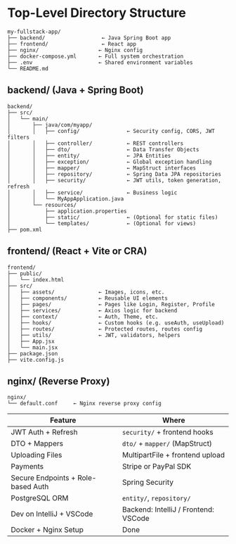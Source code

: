 # Top-Level Directory Structure

    my-fullstack-app/
    ├── backend/                  ← Java Spring Boot app
    ├── frontend/                 ← React app
    ├── nginx/                   ← Nginx config
    ├── docker-compose.yml       ← Full system orchestration
    ├── .env                     ← Shared environment variables
    └── README.md

## backend/ (Java + Spring Boot)

    backend/
    ├── src/
    │   └── main/
    │       ├── java/com/myapp/
    │       │   ├── config/               ← Security config, CORS, JWT filters
    │       │   ├── controller/           ← REST controllers
    │       │   ├── dto/                  ← Data Transfer Objects
    │       │   ├── entity/               ← JPA Entities
    │       │   ├── exception/            ← Global exception handling
    │       │   ├── mapper/               ← MapStruct interfaces
    │       │   ├── repository/           ← Spring Data JPA repositories
    │       │   ├── security/             ← JWT utils, token generation, refresh
    │       │   ├── service/              ← Business logic
    │       │   └── MyAppApplication.java
    │       └── resources/
    │           ├── application.properties
    │           ├── static/               ← (Optional for static files)
    │           └── templates/            ← (Optional for views)
    ├── pom.xml

## frontend/ (React + Vite or CRA)

    frontend/
    ├── public/
    │   └── index.html
    ├── src/
    │   ├── assets/              ← Images, icons, etc.
    │   ├── components/          ← Reusable UI elements
    │   ├── pages/               ← Pages like Login, Register, Profile
    │   ├── services/            ← Axios logic for backend
    │   ├── context/             ← Auth, Theme, etc.
    │   ├── hooks/               ← Custom hooks (e.g. useAuth, useUpload)
    │   ├── routes/              ← Protected routes, routes config
    │   ├── utils/               ← JWT, validators, helpers
    │   ├── App.jsx
    │   └── main.jsx
    ├── package.json
    ├── vite.config.js

## nginx/ (Reverse Proxy)

    nginx/
    └── default.conf     ← Nginx reverse proxy config

| Feature                            | Where                                |
| ---------------------------------- | ------------------------------------ |
| JWT Auth + Refresh                 | `security/` + frontend hooks         |
| DTO + Mappers                      | `dto/` + `mapper/` (MapStruct)       |
| Uploading Files                    | MultipartFile + frontend upload      |
| Payments                           | Stripe or PayPal SDK                 |
| Secure Endpoints + Role-based Auth | Spring Security                      |
| PostgreSQL ORM                     | `entity/`, `repository/`             |
| Dev on IntelliJ + VSCode           | Backend: IntelliJ / Frontend: VSCode |
| Docker + Nginx Setup               | Done                                 |
